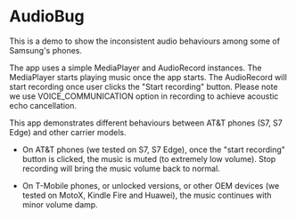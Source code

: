 # AudioBug

This is a demo to show the inconsistent audio behaviours among some of Samsung's phones.

The app uses a simple MediaPlayer and AudioRecord instances. The MediaPlayer starts playing music once the app starts. The AudioRecord will start recording once user clicks the "Start recording" button. Please note we use VOICE_COMMUNICATION option in recording to achieve acoustic echo cancellation.

This app demonstrates different behaviours between AT&T phones (S7, S7 Edge) and other carrier models.

* On AT&T phones (we tested on S7, S7 Edge), once the "start recording" button is clicked, the music is muted (to extremely low volume). Stop recording will bring the music volume back to normal.

* On T-Mobile phones, or unlocked versions, or other OEM devices (we tested on MotoX, Kindle Fire and Huawei), the music continues with minor volume damp. 

